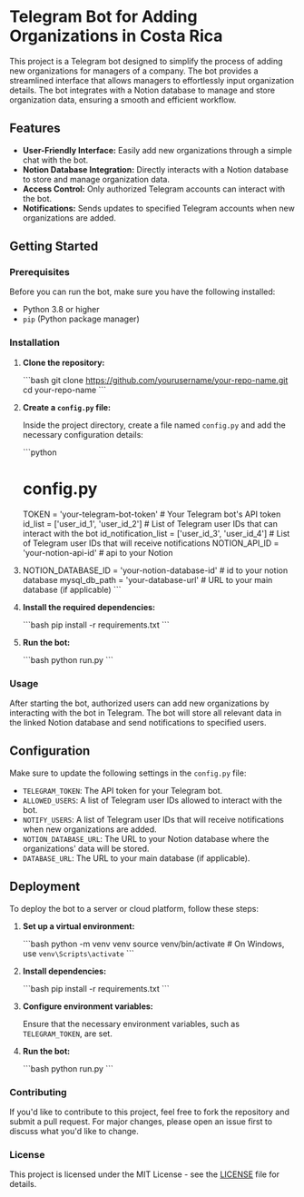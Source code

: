 
# Telegram Bot for Adding Organizations in Costa Rica

This project is a Telegram bot designed to simplify the process of adding new organizations for managers of a company. The bot provides a streamlined interface that allows managers to effortlessly input organization details. The bot integrates with a Notion database to manage and store organization data, ensuring a smooth and efficient workflow.

## Features

- **User-Friendly Interface:** Easily add new organizations through a simple chat with the bot.
- **Notion Database Integration:** Directly interacts with a Notion database to store and manage organization data.
- **Access Control:** Only authorized Telegram accounts can interact with the bot.
- **Notifications:** Sends updates to specified Telegram accounts when new organizations are added.

## Getting Started

### Prerequisites

Before you can run the bot, make sure you have the following installed:

- Python 3.8 or higher
- `pip` (Python package manager)

### Installation

1. **Clone the repository:**

   \`\`\`bash
   git clone https://github.com/yourusername/your-repo-name.git
   cd your-repo-name
   \`\`\`

2. **Create a `config.py` file:**

   Inside the project directory, create a file named `config.py` and add the necessary configuration details:

   \`\`\`python
   # config.py

   TOKEN = 'your-telegram-bot-token'  # Your Telegram bot's API token
   id_list = ['user_id_1', 'user_id_2']  # List of Telegram user IDs that can interact with the bot
   id_notification_list = ['user_id_3', 'user_id_4']   # List of Telegram user IDs that will receive notifications
   NOTION_API_ID = 'your-notion-api-id'  # api to your Notion
3. NOTION_DATABASE_ID = 'your-notion-database-id'  # id to your notion database
   mysql_db_path = 'your-database-url'  # URL to your main database (if applicable)
   \`\`\`

3. **Install the required dependencies:**

   \`\`\`bash
   pip install -r requirements.txt
   \`\`\`

4. **Run the bot:**

   \`\`\`bash
   python run.py
   \`\`\`

### Usage

After starting the bot, authorized users can add new organizations by interacting with the bot in Telegram. The bot will store all relevant data in the linked Notion database and send notifications to specified users.

## Configuration

Make sure to update the following settings in the `config.py` file:

- `TELEGRAM_TOKEN`: The API token for your Telegram bot.
- `ALLOWED_USERS`: A list of Telegram user IDs allowed to interact with the bot.
- `NOTIFY_USERS`: A list of Telegram user IDs that will receive notifications when new organizations are added.
- `NOTION_DATABASE_URL`: The URL to your Notion database where the organizations' data will be stored.
- `DATABASE_URL`: The URL to your main database (if applicable).

## Deployment

To deploy the bot to a server or cloud platform, follow these steps:

1. **Set up a virtual environment:**

   \`\`\`bash
   python -m venv venv
   source venv/bin/activate  # On Windows, use `venv\Scripts\activate`
   \`\`\`

2. **Install dependencies:**

   \`\`\`bash
   pip install -r requirements.txt
   \`\`\`

3. **Configure environment variables:**

   Ensure that the necessary environment variables, such as `TELEGRAM_TOKEN`, are set.

4. **Run the bot:**

   \`\`\`bash
   python run.py
   \`\`\`

### Contributing

If you'd like to contribute to this project, feel free to fork the repository and submit a pull request. For major changes, please open an issue first to discuss what you'd like to change.

### License

This project is licensed under the MIT License - see the [LICENSE](LICENSE) file for details.

